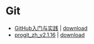 # Git

- [GitHub入门与实践](./GitHub入门与实践.pdf) \| 	[download](https://github.com/EvanLi/programming-book/raw/master/Git/GitHub入门与实践.pdf)
- [progit_zh_v2.1.16](./progit_zh_v2.1.16.pdf) \| 	[download](https://github.com/EvanLi/programming-book/raw/master/Git/progit_zh_v2.1.16.pdf)
